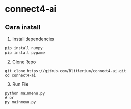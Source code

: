 # connect4-ai
## Cara install
1. Install dependencies
```cmd
pip install numpy
pip install pygame
```
2. Clone Repo
```
git clone https://github.com/Blitherium/connect4-ai.git 
cd connect4-ai
```
3. Run File 
```
python mainmenu.py
# or
py mainmenu.py
```
